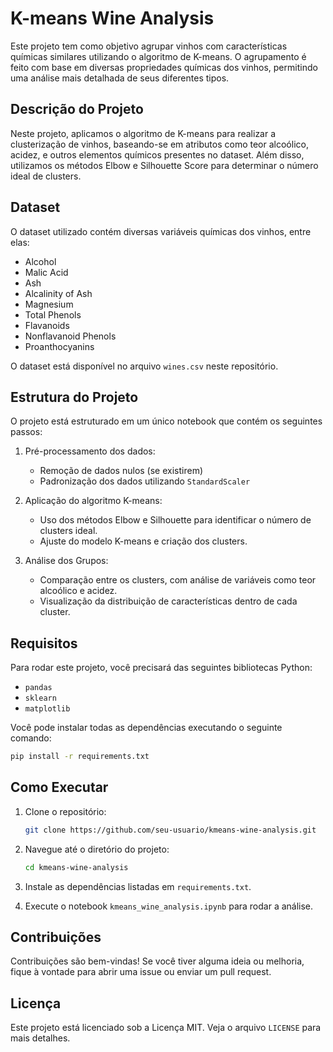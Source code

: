 # K-means Wine Analysis

Este projeto tem como objetivo agrupar vinhos com características químicas similares utilizando o algoritmo de K-means. O agrupamento é feito com base em diversas propriedades químicas dos vinhos, permitindo uma análise mais detalhada de seus diferentes tipos.

## Descrição do Projeto

Neste projeto, aplicamos o algoritmo de K-means para realizar a clusterização de vinhos, baseando-se em atributos como teor alcoólico, acidez, e outros elementos químicos presentes no dataset. Além disso, utilizamos os métodos Elbow e Silhouette Score para determinar o número ideal de clusters.

## Dataset

O dataset utilizado contém diversas variáveis químicas dos vinhos, entre elas:
- Alcohol
- Malic Acid
- Ash
- Alcalinity of Ash
- Magnesium
- Total Phenols
- Flavanoids
- Nonflavanoid Phenols
- Proanthocyanins

O dataset está disponível no arquivo `wines.csv` neste repositório.

## Estrutura do Projeto

O projeto está estruturado em um único notebook que contém os seguintes passos:

1. Pré-processamento dos dados:
   - Remoção de dados nulos (se existirem)
   - Padronização dos dados utilizando `StandardScaler`

2. Aplicação do algoritmo K-means:
   - Uso dos métodos Elbow e Silhouette para identificar o número de clusters ideal.
   - Ajuste do modelo K-means e criação dos clusters.

3. Análise dos Grupos:
   - Comparação entre os clusters, com análise de variáveis como teor alcoólico e acidez.
   - Visualização da distribuição de características dentro de cada cluster.

## Requisitos

Para rodar este projeto, você precisará das seguintes bibliotecas Python:

- `pandas`
- `sklearn`
- `matplotlib`

Você pode instalar todas as dependências executando o seguinte comando:

```bash
pip install -r requirements.txt
```

## Como Executar

1. Clone o repositório:
   ```bash
   git clone https://github.com/seu-usuario/kmeans-wine-analysis.git
   ```
   
2. Navegue até o diretório do projeto:
   ```bash
   cd kmeans-wine-analysis
   ```

3. Instale as dependências listadas em `requirements.txt`.

4. Execute o notebook `kmeans_wine_analysis.ipynb` para rodar a análise.

## Contribuições

Contribuições são bem-vindas! Se você tiver alguma ideia ou melhoria, fique à vontade para abrir uma issue ou enviar um pull request.

## Licença

Este projeto está licenciado sob a Licença MIT. Veja o arquivo `LICENSE` para mais detalhes.
